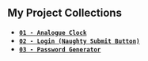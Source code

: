 ## **My Project Collections**

- [**`01 - Analogue Clock`**](analogue-clock/)
- [**`02 - Login (Naughty Submit Button)`**](login-page/naughty-submit-button/)
- [**`03 - Password Generator`**](password-generator/)
